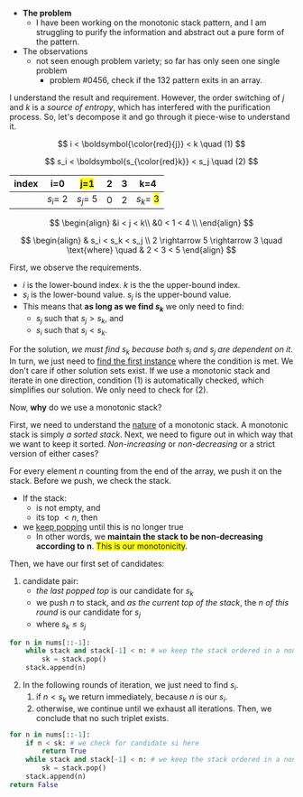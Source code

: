 - **The problem**
	- I have been working on the monotonic stack pattern, and I am struggling to purify the information and abstract out a pure form of the pattern.
 - The observations
	 - not seen enough problem variety; so far has only seen one single problem
		 - problem \#0456, check if the 132 pattern exits in an array.

I understand the result and requirement. However, the order switching of $j$ and $k$ is a *source of entropy*, which has interfered with the purification process. So, let's decompose it and go through it piece-wise to understand it.

$$
i < \boldsymbol{\color{red}{j}} < k \quad (1)
$$

$$
s_i < \boldsymbol{s_{\color{red}k}} < s_j \quad (2)
$$

| index   | i=0   | <span style='background-color:yellow'>j=1</span>   | 2   | 3   | k=4   |
| --- | --- | --- | --- | --- | --- |
|     | $s_i=$ 2   | $s_j=$ 5   | 0   | 2   | $s_k=$ <span style='background-color:yellow'>3</span>   |

$$
\begin{align}
&i < j < k\\
&0 < 1 < 4 \\
\end{align}
$$

$$
\begin{align}
& s_i < s_k < s_j \\
2 \rightarrow 5 \rightarrow 3 \quad \text{where} \quad & 2 < 3 < 5
\end{align}
$$

First, we observe the requirements.

- $i$ is the lower-bound index. $k$ is the the upper-bound index.
- $s_i$ is the lower-bound value. $s_j$ is the upper-bound value.
- This means that **as long as we find $s_k$** we only need to find:
	- $s_j$ such that $s_j > s_k$, and
	- $s_i$ such that $s_i < s_k$.

For the solution, *we must find $s_k$ because both $s_i$ and $s_j$ are dependent on it*. In turn, we just need to <u>find the first instance</u> where the condition is met. We don't care if other solution sets exist. If we use a monotonic stack and iterate in one direction, condition (1) is automatically checked, which simplifies our solution. We only need to check for (2).

Now, **why** do we use a monotonic stack?

First, we need to understand the <u>nature</u> of a monotonic stack. A monotonic stack is simply *a sorted stack*. Next, we need to figure out in which way that we want to keep it sorted. *Non-increasing* or *non-decreasing* or a strict version of either cases?

For every element $n$ counting from the end of the array, we push it on the stack. Before we push, we check the stack.

- If the stack:
	- is not empty, and
	- its top $< n$, then
- we <u>keep popping</u> until this is no longer true
	- In other words, we **maintain the stack to be non-decreasing according to** $\textbf{n}$. <span style='background-color:yellow'>This is our monotonicity</span>.
 
Then, we have our first set of candidates:

1. candidate pair:
	- *the last popped top* is our candidate for $s_k$
	- we push $n$ to stack, and *as the current top of the stack*, the $n$ *of this round* is our candidate for $s_j$
	- where $s_k \leq s_j$
```python
for n in nums[::-1]:
	while stack and stack[-1] < n: # we keep the stack ordered in a non-increasing manner
		sk = stack.pop()
	stack.append(n)
```

2. In the following rounds of iteration, we just need to find $s_i$.
	1. if $n < s_k$ we return immediately, because $n$ is our $s_i$.
	2. otherwise, we continue until we exhaust all iterations. Then, we conclude that no such triplet exists.
```python
for n in nums[::-1]:
	if n < sk: # we check for candidate si here
		return True
	while stack and stack[-1] < n: # we keep the stack ordered in a non-increasing manner
		sk = stack.pop()
	stack.append(n)
return False
```
